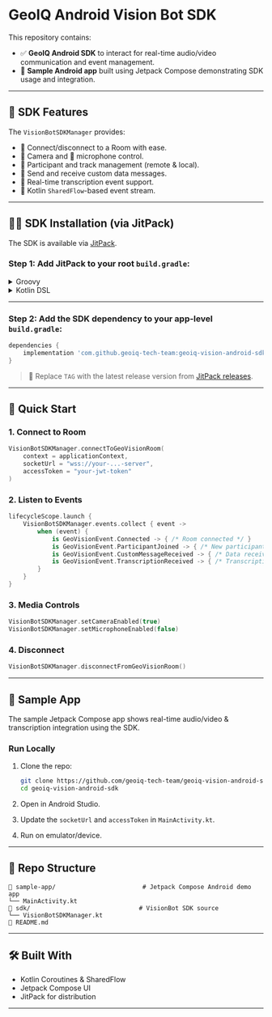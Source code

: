 # GeoIQ Android Vision Bot SDK

This repository contains:

* ✅ **GeoIQ Android SDK** to interact for real-time audio/video communication and event management.
* 📱 **Sample Android app** built using Jetpack Compose demonstrating SDK usage and integration.

---

## 📆 SDK Features

The `VisionBotSDKManager` provides:

* 🔌 Connect/disconnect to a Room with ease.
* 📵 Camera and 🎤 microphone control.
* 👤 Participant and track management (remote & local).
* 📡 Send and receive custom data messages.
* 🚣️ Real-time transcription event support.
* 📍 Kotlin `SharedFlow`-based event stream.

---

## 🧱‍💻 SDK Installation (via JitPack)

The SDK is available via [JitPack](https://jitpack.io/#geoiq-tech-team/geoiq-vision-android-sdk).

### Step 1: Add JitPack to your root `build.gradle`:

<details>
<summary>Groovy</summary>

```groovy
allprojects {
    repositories {
        ...
        maven { url 'https://jitpack.io' }
    }
}
```

</details>

<details>
<summary>Kotlin DSL</summary>

```kotlin
dependencyResolutionManagement {
    repositories {
        ...
        maven("https://jitpack.io")
    }
}
```

</details>

---

### Step 2: Add the SDK dependency to your app-level `build.gradle`:

```groovy
dependencies {
    implementation 'com.github.geoiq-tech-team:geoiq-vision-android-sdk:TAG'
}
```

> 🔖 Replace `TAG` with the latest release version from [JitPack releases](https://jitpack.io/#geoiq-tech-team/geoiq-vision-android-sdk).

---

## 🔌 Quick Start

### 1. Connect to Room

```kotlin
VisionBotSDKManager.connectToGeoVisionRoom(
    context = applicationContext,
    socketUrl = "wss://your-...-server",
    accessToken = "your-jwt-token"
)
```

### 2. Listen to Events

```kotlin
lifecycleScope.launch {
    VisionBotSDKManager.events.collect { event ->
        when (event) {
            is GeoVisionEvent.Connected -> { /* Room connected */ }
            is GeoVisionEvent.ParticipantJoined -> { /* New participant */ }
            is GeoVisionEvent.CustomMessageReceived -> { /* Data received */ }
            is GeoVisionEvent.TranscriptionReceived -> { /* Transcription text */ }
        }
    }
}
```

### 3. Media Controls

```kotlin
VisionBotSDKManager.setCameraEnabled(true)
VisionBotSDKManager.setMicrophoneEnabled(false)
```

### 4. Disconnect

```kotlin
VisionBotSDKManager.disconnectFromGeoVisionRoom()
```

---

## 📱 Sample App

The sample Jetpack Compose app shows real-time audio/video & transcription integration using the SDK.

### Run Locally

1. Clone the repo:

   ```bash
   git clone https://github.com/geoiq-tech-team/geoiq-vision-android-sdk.git
   cd geoiq-vision-android-sdk
   ```

2. Open in Android Studio.

3. Update the `socketUrl` and `accessToken` in `MainActivity.kt`.

4. Run on emulator/device.

---

## 📂 Repo Structure

```
🔹 sample-app/                        # Jetpack Compose Android demo app
└── MainActivity.kt
🔹 sdk/                              # VisionBot SDK source
└── VisionBotSDKManager.kt
🔹 README.md
```

---

## 🛠️ Built With

* Kotlin Coroutines & SharedFlow
* Jetpack Compose UI
* JitPack for distribution

---
